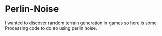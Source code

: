 # Perlin-Noise
I wanted to discover random terrain generation in games so here is some Processing code to do so using perlin noise.
